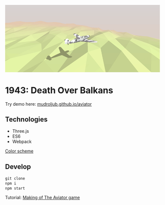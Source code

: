 [![](screen.png)](https://mudroljub.github.io/1943/)

# 1943: Death Over Balkans

Try demo here: [mudroljub.github.io/aviator](https://mudroljub.github.io/1943/)

## Technologies

* Three.js
* ES6
* Webpack

[Color scheme](https://color.adobe.com/S%C3%B3bria-3-color-theme-9503950/edit/?copy=true&base=2&rule=Custom&selected=1&name=Copy%20of%20S%C3%B3bria%203&mode=rgb&rgbvalues=0.8705882352941177,0.8941176470588236,0.6313725490196078,0.5686274509803921,0.6470588235294118,0.4,0.18823529411764706,0.16862745098039217,0.1843137254901961,0.8431372549019608,0.8235294117647058,0.8235294117647058,0.8980392156862745,0.7725490196078432,0.6705882352941176&swatchOrder=0,1,2,3,4)

## Develop

```
git clone
npm i
npm start
```

Tutorial: [Making of The Aviator game](https://tympanus.net/codrops/2016/04/26/the-aviator-animating-basic-3d-scene-threejs/)
